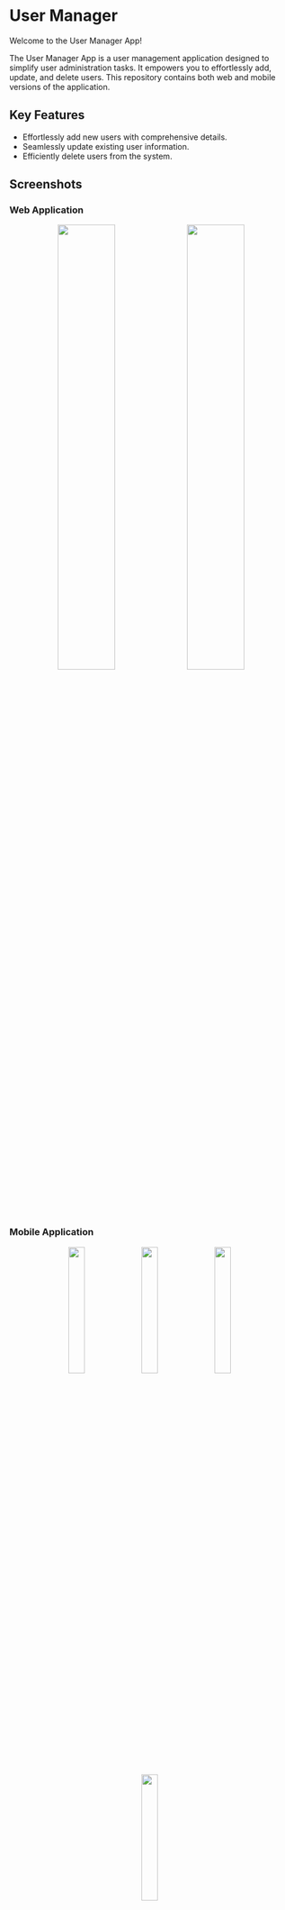 # User Manager 

Welcome to the User Manager App!

The User Manager App is a user management application designed to simplify user administration tasks. It empowers you to effortlessly add, update, and delete users. This repository contains both web and mobile versions of the application.

## Key Features

- Effortlessly add new users with comprehensive details.
- Seamlessly update existing user information.
- Efficiently delete users from the system.

## Screenshots

### Web Application

<p align="center">
  <img src="https://github.com/afluxmhd/user-manager/assets/93920274/4725d44b-eb87-4e3b-9d34-16aa100154f8" width="45%"  />
  <img src="https://github.com/afluxmhd/user-manager/assets/93920274/78878120-cbb2-4037-a37f-5d1cf73cf5f5" width="45%" />
</p>






### Mobile Application

<p align="center">
  <img src="https://github.com/afluxmhd/user-manager/assets/93920274/cf2b8190-dc38-4952-ab34-ad720dbb3ed5" width="24%" style="margin-right: 1%;" />
  <img src="https://github.com/afluxmhd/user-manager/assets/93920274/c50c86a6-be6c-494c-84f9-5fe328ee0671" width="24%" style="margin-right: 1%;" />
  <img src="https://github.com/afluxmhd/user-manager/assets/93920274/3145683d-72c6-46e7-9161-d29abbe5da3e" width="24%" style="margin-right: 1%;" />
  <img src="https://github.com/afluxmhd/user-manager/assets/93920274/1900bb9d-8dff-4842-8a1e-f61521c11cbf" width="24%" style="margin-right: 1%;" />
</p>







## Technologies Utilized

- Flutter for the mobile application development.
- HTML, CSS, and JavaScript for the web application development.
- Node.js,MongoDB for the Server side.

## Getting Started

To experience the User Manager App on both web and mobile, kindly follow these instructions:


### Server Configuration

To run the server successfully, you need to configure the MongoDB connection settings. Follow these steps:

1. Create a new file named config.env in the server directory.
2. Open the `config.env` file with a text editor.
3. Add your MongoDB connection string and port number:

```
PORT = 'PORT_NUMBER'
MONGO_URI = 'YOUR_MONGO_URI'
```
4. Save the `config.env` file.
5. Navigate to the server directory of the project.
```
cd server
```
6. Run the following command
```
npm install
```
7. Once the installation is complete, run the following command to start the server:
```
npm start
```

### Web Application

1. Ensure that the server is up and running on the configured port at localhost.
2. Access the web application using this link: ```http://localhost:<portNumber>```

### Mobile Application

1. Before proceeding, ensure that you have Flutter installed on your system.
2. Clone this repository to your local machine.
3. Access the `mobile` directory.
4. Execute `flutter pub get` to install the required dependencies.
5. Connect your mobile device or emulator to your machine.
6. Run `flutter run` to launch the User Manager App on your device.
